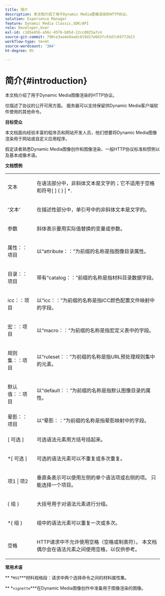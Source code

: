 ```yaml
---
title: 简介
description: 本文档介绍了用于Dynamic Media图像渲染的HTTP协议。
solution: Experience Manager
feature: Dynamic Media Classic,SDK/API
role: Developer,User
exl-id: c185e45b-a56c-4576-b05d-22cc0025a7c4
source-git-commit: 790ce3aa4e9aadc019d17e663fc93d7c69772b23
workflow-type: tm+mt
source-wordcount: '384'
ht-degree: 0%

---
```


# 简介{#introduction}

本文档介绍了用于Dynamic Media图像渲染的HTTP协议。

仅描述了协议的公开可用方面。 服务器可以支持保留供Dynamic Media客户端软件使用的其他命令。

**目标受众**

本文档面向经验丰富的程序员和网站开发人员，他们想要将Dynamic Media图像渲染用于网站或自定义应用程序。

假定读者熟悉Dynamic Media图像创作和图像渲染、一般HTTP协议标准和惯例以及基本成像术语。

**文档惯例**

<table id="simpletable_E96BA470B3CE4266A9E6ED0440A56C40"> 
 <tr class="strow"> 
  <td class="stentry"> <p>文本 </p> </td> 
  <td class="stentry"> <p>在语法部分中，非斜体文本是文字的；它不适用于空格和符号[ ] { } | *. </p> </td> 
 </tr> 
 <tr class="strow"> 
  <td class="stentry"> <p>'文本' </p> </td> 
  <td class="stentry"> <p>在描述性部分中，单引号中的非斜体文本是文字的。 </p> </td> 
 </tr> 
 <tr class="strow"> 
  <td class="stentry"> <p> <span class="varname">参数</span> </p> </td> 
  <td class="stentry"> <p>斜体表示要用实际值替换的变量或参数。 </p> </td> 
 </tr> 
 <tr class="strow"> 
  <td class="stentry"> <p> <span class="codeph">属性：：项目</span> </p> </td> 
  <td class="stentry"> <p>以“attribute：：”为前缀的名称是指图像目录属性。 </p> </td> 
 </tr> 
 <tr class="strow"> 
  <td class="stentry"> <p> <span class="codeph">目录：：项目</span> </p> </td> 
  <td class="stentry"> <p>带有“catalog：：”前缀的名称是指材料目录数据字段。 </p> </td> 
 </tr> 
 <tr class="strow"> 
  <td class="stentry"> <p> <span class="codeph"> icc：：项目</span> </p> </td> 
  <td class="stentry"> <p>以“icc：：”为前缀的名称是指ICC颜色配置文件映射中的字段。 </p> </td> 
 </tr> 
 <tr class="strow"> 
  <td class="stentry"> <p> <span class="codeph">宏：：项目</span> </p> </td> 
  <td class="stentry"> <p>以“macro：：”为前缀的名称是指宏定义表中的字段。 </p> </td> 
 </tr> 
 <tr class="strow"> 
  <td class="stentry"> <p> <span class="codeph">规则集：：项目</span> </p> </td> 
  <td class="stentry"> <p>以“ruleset：：”为前缀的名称是指URL预处理规则集中的元素。 </p> </td> 
 </tr> 
 <tr class="strow"> 
  <td class="stentry"> <p> <span class="codeph">默认值：：项目</span> </p> </td> 
  <td class="stentry"> <p>以“default：：”为前缀的名称是指默认图像目录的属性。 </p> </td> 
 </tr> 
 <tr class="strow"> 
  <td class="stentry"> <span class="codeph">晕影：：项目</span> </td> 
  <td class="stentry"> <p>以“晕影：：”为前缀的名称是指晕影映射中的字段。 </p> </td> 
 </tr> 
 <tr class="strow"> 
  <td class="stentry"> <p>[ <span class="varname">可选</span> ] </p> </td> 
  <td class="stentry"> <p>可选语法元素用方括号括起来。 </p> </td> 
 </tr> 
 <tr class="strow"> 
  <td class="stentry"> <p>*[ <span class="varname">可选</span> ] </p> </td> 
  <td class="stentry"> <p>可选的语法元素可以不重复或多次重复。 </p> </td> 
 </tr> 
 <tr class="strow"> 
  <td class="stentry"> <p> <span class="varname">项1 </span>| <span class="varname">项2 </span> </p> </td> 
  <td class="stentry"> <p>垂直条表示可以使用左侧的单个语法项或右侧的项。 只能选择一个项目。 </p> </td> 
 </tr> 
 <tr class="strow"> 
  <td class="stentry"> <p>{ <span class="varname">组</span> } </p> </td> 
  <td class="stentry"> <p>大括号用于对语法元素进行分组。 </p> </td> 
 </tr> 
 <tr class="strow"> 
  <td class="stentry"> <p>*{ <span class="varname">组</span> } </p> </td> 
  <td class="stentry"> <p>组中的语法元素可以重复一次或多次。 </p> </td> 
 </tr> 
 <tr class="strow"> 
  <td class="stentry"> <p>空格 </p> </td> 
  <td class="stentry"> <p>HTTP请求中不允许使用空格（空格或制表符）。 本文档偶尔会在语法元素之间使用空格，以仅供参考。 </p> </td> 
 </tr> 
</table>

**常用术语**

** *`MSS`***材料规格段：请求中两个选择命令之间的材料属性集。

** *`vignette`***在Dynamic Media图像创作中准备用于图像渲染的图像。
